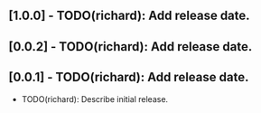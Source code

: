 ## [1.0.0] - TODO(richard): Add release date.
## [0.0.2] - TODO(richard): Add release date.
## [0.0.1] - TODO(richard): Add release date.
* TODO(richard): Describe initial release.
